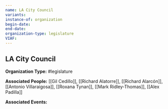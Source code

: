 ```yaml
---
name: LA City Council
variants: 
instance-of: organization
begin-date: 
end-date: 
organization-type: legislature
VIAF: 
---
```

## LA City Council

**Organization Type:** #legislature

**Associated People:** [[Gil Cedillo]], [[Richard Alatorre]], [[Richard Alarcón]], [[Antonio Villaraigosa]], [[Roxana Tynan]], [[Mark Ridley-Thomas]], [[Alex Padilla]]

**Associated Events:** 